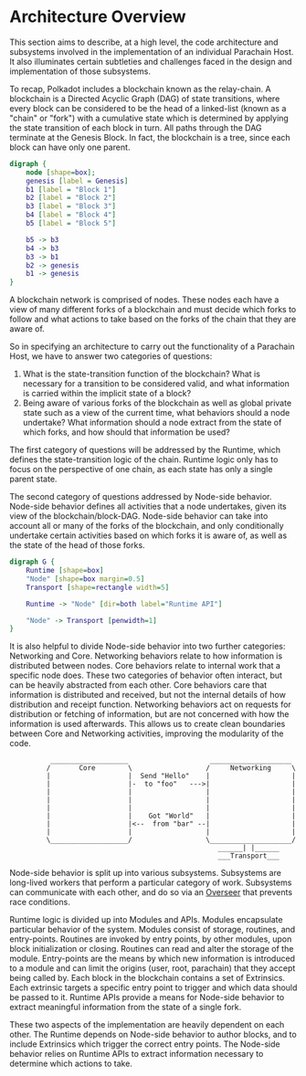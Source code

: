 # Architecture Overview

This section aims to describe, at a high level, the code architecture and subsystems involved in the implementation of
an individual Parachain Host. It also illuminates certain subtleties and challenges faced in the design and
implementation of those subsystems.

To recap, Polkadot includes a blockchain known as the relay-chain. A blockchain is a Directed Acyclic Graph (DAG) of
state transitions, where every block can be considered to be the head of a linked-list (known as a "chain" or "fork")
with a cumulative state which is determined by applying the state transition of each block in turn. All paths through
the DAG terminate at the Genesis Block. In fact, the blockchain is a tree, since each block can have only one parent.

```dot process
digraph {
	node [shape=box];
    genesis [label = Genesis]
	b1 [label = "Block 1"]
	b2 [label = "Block 2"]
	b3 [label = "Block 3"]
	b4 [label = "Block 4"]
	b5 [label = "Block 5"]

	b5 -> b3
	b4 -> b3
	b3 -> b1
	b2 -> genesis
	b1 -> genesis
}
```

A blockchain network is comprised of nodes. These nodes each have a view of many different forks of a blockchain and
must decide which forks to follow and what actions to take based on the forks of the chain that they are aware of.

So in specifying an architecture to carry out the functionality of a Parachain Host, we have to answer two categories of
questions:

1. What is the state-transition function of the blockchain? What is necessary for a transition to be considered valid,
   and what information is carried within the implicit state of a block?
1. Being aware of various forks of the blockchain as well as global private state such as a view of the current time,
   what behaviors should a node undertake? What information should a node extract from the state of which forks, and how
   should that information be used?

The first category of questions will be addressed by the Runtime, which defines the state-transition logic of the chain.
Runtime logic only has to focus on the perspective of one chain, as each state has only a single parent state.

The second category of questions addressed by Node-side behavior. Node-side behavior defines all activities that a node
undertakes, given its view of the blockchain/block-DAG. Node-side behavior can take into account all or many of the
forks of the blockchain, and only conditionally undertake certain activities based on which forks it is aware of, as
well as the state of the head of those forks.

```dot process
digraph G {
    Runtime [shape=box]
    "Node" [shape=box margin=0.5]
    Transport [shape=rectangle width=5]

    Runtime -> "Node" [dir=both label="Runtime API"]

    "Node" -> Transport [penwidth=1]
}

```

It is also helpful to divide Node-side behavior into two further categories: Networking and Core. Networking behaviors
relate to how information is distributed between nodes. Core behaviors relate to internal work that a specific node
does. These two categories of behavior often interact, but can be heavily abstracted from each other. Core behaviors
care that information is distributed and received, but not the internal details of how distribution and receipt
function. Networking behaviors act on requests for distribution or fetching of information, but are not concerned with
how the information is used afterwards. This allows us to create clean boundaries between Core and Networking
activities, improving the modularity of the code.

```text
          ___________________                    ____________________
         /       Core        \                  /     Networking     \
         |                   |  Send "Hello"    |                    |
         |                   |-  to "foo"   --->|                    |
         |                   |                  |                    |
         |                   |                  |                    |
         |                   |                  |                    |
         |                   |    Got "World"   |                    |
         |                   |<--  from "bar" --|                    |
         |                   |                  |                    |
         \___________________/                  \____________________/
                                                   ______| |______
                                                   ___Transport___

```

Node-side behavior is split up into various subsystems. Subsystems are long-lived workers that perform a particular
category of work. Subsystems can communicate with each other, and do so via an [Overseer](node/overseer.md) that
prevents race conditions.

Runtime logic is divided up into Modules and APIs. Modules encapsulate particular behavior of the system. Modules
consist of storage, routines, and entry-points. Routines are invoked by entry points, by other modules, upon block
initialization or closing. Routines can read and alter the storage of the module. Entry-points are the means by which
new information is introduced to a module and can limit the origins (user, root, parachain) that they accept being
called by. Each block in the blockchain contains a set of Extrinsics. Each extrinsic targets a specific entry point to
trigger and which data should be passed to it. Runtime APIs provide a means for Node-side behavior to extract meaningful
information from the state of a single fork.

These two aspects of the implementation are heavily dependent on each other. The Runtime depends on Node-side behavior
to author blocks, and to include Extrinsics which trigger the correct entry points. The Node-side behavior relies on
Runtime APIs to extract information necessary to determine which actions to take.
